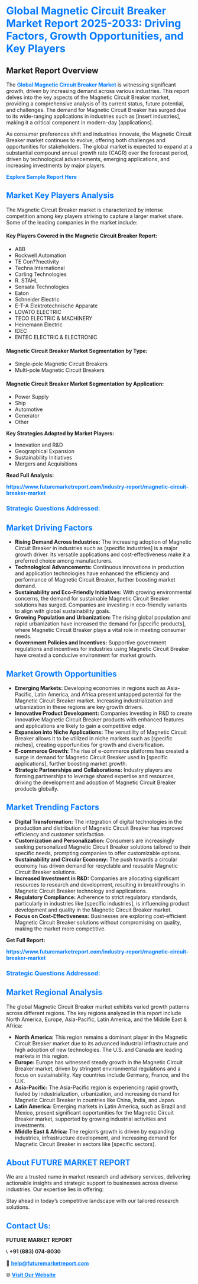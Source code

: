 <h1 style="color: #007BFF;">Global Magnetic Circuit Breaker Market Report 2025-2033: Driving Factors, Growth Opportunities, and Key Players</h1>

<section id="overview">
<h2>Market Report Overview</h2>
<p>The <a href="https://www.futuremarketreport.com/industry-report/magnetic-circuit-breaker-market" style="color: #007BFF; text-decoration: none;"><strong>Global Magnetic Circuit Breaker Market</strong></a> is witnessing significant growth, driven by increasing demand across various industries. This report delves into the key aspects of the Magnetic Circuit Breaker market, providing a comprehensive analysis of its current status, future potential, and challenges. The demand for Magnetic Circuit Breaker has surged due to its wide-ranging applications in industries such as [insert industries], making it a critical component in modern-day [applications].</p>
<p>As consumer preferences shift and industries innovate, the Magnetic Circuit Breaker market continues to evolve, offering both challenges and opportunities for stakeholders. The global market is expected to expand at a substantial compound annual growth rate (CAGR) over the forecast period, driven by technological advancements, emerging applications, and increasing investments by major players.</p>
</section>

<section id="overview">
<p><a href="https://www.futuremarketreport.com/request-sample/reportId=115558" style="color: #007BFF; text-decoration: none;"><strong>Explore Sample Report Here</strong></a></p>
</section>

<section id="key-players">
<h2 style="color: #007BFF;">Market Key Players Analysis</h2>
<p>The Magnetic Circuit Breaker market is characterized by intense competition among key players striving to capture a larger market share. Some of the leading companies in the market include:</p>
<h4>Key Players Covered in the Magnetic Circuit Breaker Report:</h4>
<ul><li>ABB</li><li>Rockwell Automation</li><li>TE Con??nectivity</li><li>Techna International</li><li>Carling Technologies</li><li>R. STAHL</li><li>Sensata Technologies</li><li>Eaton</li><li>Schneider Electric</li><li>E-T-A Elektrotechnische Apparate</li><li>LOVATO ELECTRIC</li><li>TECO ELECTRIC &amp; MACHINERY</li><li>Heinemann Electric</li><li>IDEC</li><li>ENTEC ELECTRIC &amp; ELECTRONIC</li></ul>
<h4>Magnetic Circuit Breaker Market Segmentation by Type:</h4>
<ul><li>Single-pole Magnetic Circuit Breakers</li><li>Multi-pole Magnetic Circuit Breakers</li></ul>

<h4>Magnetic Circuit Breaker Market Segmentation by Application:</h4>
<ul><li>Power Supply</li><li>Ship</li><li>Automotive</li><li>Generator</li><li>Other</li></ul>
<p><strong>Key Strategies Adopted by Market Players:</strong></p>
<ul>
<li>Innovation and R&D</li>
<li>Geographical Expansion</li>
<li>Sustainability Initiatives</li>
<li>Mergers and Acquisitions</li>
</ul>
</section>

<section>
<p><strong>Read Full Analysis: </strong></p><a href="https://www.futuremarketreport.com/industry-report/magnetic-circuit-breaker-market" style="color: #007BFF; text-decoration: none;"><strong>https://www.futuremarketreport.com/industry-report/magnetic-circuit-breaker-market</strong></a>
<h3 style="color: #007BFF;">Strategic Questions Addressed:</h3>
</section>

<section id="driving-factors">
<h2 style="color: #007BFF;">Market Driving Factors</h2>
<ul>
<li><strong>Rising Demand Across Industries:</strong> The increasing adoption of Magnetic Circuit Breaker in industries such as [specific industries] is a major growth driver. Its versatile applications and cost-effectiveness make it a preferred choice among manufacturers.</li>
<li><strong>Technological Advancements:</strong> Continuous innovations in production and application technologies have enhanced the efficiency and performance of Magnetic Circuit Breaker, further boosting market demand.</li>
<li><strong>Sustainability and Eco-Friendly Initiatives:</strong> With growing environmental concerns, the demand for sustainable Magnetic Circuit Breaker solutions has surged. Companies are investing in eco-friendly variants to align with global sustainability goals.</li>
<li><strong>Growing Population and Urbanization:</strong> The rising global population and rapid urbanization have increased the demand for [specific products], where Magnetic Circuit Breaker plays a vital role in meeting consumer needs.</li>
<li><strong>Government Policies and Incentives:</strong> Supportive government regulations and incentives for industries using Magnetic Circuit Breaker have created a conducive environment for market growth.</li>
</ul>
</section>

<section id="growth-opportunities">
<h2 style="color: #007BFF;">Market Growth Opportunities</h2>
<ul>
<li><strong>Emerging Markets:</strong> Developing economies in regions such as Asia-Pacific, Latin America, and Africa present untapped potential for the Magnetic Circuit Breaker market. Increasing industrialization and urbanization in these regions are key growth drivers.</li>
<li><strong>Innovative Product Development:</strong> Companies investing in R&D to create innovative Magnetic Circuit Breaker products with enhanced features and applications are likely to gain a competitive edge.</li>
<li><strong>Expansion into Niche Applications:</strong> The versatility of Magnetic Circuit Breaker allows it to be utilized in niche markets such as [specific niches], creating opportunities for growth and diversification.</li>
<li><strong>E-commerce Growth:</strong> The rise of e-commerce platforms has created a surge in demand for Magnetic Circuit Breaker used in [specific applications], further boosting market growth.</li>
<li><strong>Strategic Partnerships and Collaborations:</strong> Industry players are forming partnerships to leverage shared expertise and resources, driving the development and adoption of Magnetic Circuit Breaker products globally.</li>
</ul>
</section>

<section id="trending-factors">
<h2 style="color: #007BFF;">Market Trending Factors</h2>
<ul>
<li><strong>Digital Transformation:</strong> The integration of digital technologies in the production and distribution of Magnetic Circuit Breaker has improved efficiency and customer satisfaction.</li>
<li><strong>Customization and Personalization:</strong> Consumers are increasingly seeking personalized Magnetic Circuit Breaker solutions tailored to their specific needs, prompting companies to offer customizable options.</li>
<li><strong>Sustainability and Circular Economy:</strong> The push towards a circular economy has driven demand for recyclable and reusable Magnetic Circuit Breaker solutions.</li>
<li><strong>Increased Investment in R&D:</strong> Companies are allocating significant resources to research and development, resulting in breakthroughs in Magnetic Circuit Breaker technology and applications.</li>
<li><strong>Regulatory Compliance:</strong> Adherence to strict regulatory standards, particularly in industries like [specific industries], is influencing product development and quality in the Magnetic Circuit Breaker market.</li>
<li><strong>Focus on Cost-Effectiveness:</strong> Businesses are exploring cost-efficient Magnetic Circuit Breaker solutions without compromising on quality, making the market more competitive.</li>
</ul>
</section>

<section>
<p><strong>Get Full Report: </strong></p><a href="https://www.futuremarketreport.com/industry-report/magnetic-circuit-breaker-market" style="color: #007BFF; text-decoration: none;"><strong>https://www.futuremarketreport.com/industry-report/magnetic-circuit-breaker-market</strong></a>
<h3 style="color: #007BFF;">Strategic Questions Addressed:</h3>
</section>


<section id="regional-analysis">
<h2 style="color: #007BFF;">Market Regional Analysis</h2>
<p>The global Magnetic Circuit Breaker market exhibits varied growth patterns across different regions. The key regions analyzed in this report include North America, Europe, Asia-Pacific, Latin America, and the Middle East & Africa:</p>
<ul>
<li><strong>North America:</strong> This region remains a dominant player in the Magnetic Circuit Breaker market due to its advanced industrial infrastructure and high adoption of new technologies. The U.S. and Canada are leading markets in this region.</li>
<li><strong>Europe:</strong> Europe has witnessed steady growth in the Magnetic Circuit Breaker market, driven by stringent environmental regulations and a focus on sustainability. Key countries include Germany, France, and the U.K.</li>
<li><strong>Asia-Pacific:</strong> The Asia-Pacific region is experiencing rapid growth, fueled by industrialization, urbanization, and increasing demand for Magnetic Circuit Breaker in countries like China, India, and Japan.</li>
<li><strong>Latin America:</strong> Emerging markets in Latin America, such as Brazil and Mexico, present significant opportunities for the Magnetic Circuit Breaker market, supported by growing industrial activities and investments.</li>
<li><strong>Middle East & Africa:</strong> The region’s growth is driven by expanding industries, infrastructure development, and increasing demand for Magnetic Circuit Breaker in sectors like [specific sectors].</li>
</ul>
</section>

<footer>
<h2 style="color: #007BFF;">About FUTURE MARKET REPORT</h2>
<p>We are a trusted name in market research and advisory services, delivering actionable insights and strategic support to businesses across diverse industries. Our expertise lies in offering:</p>

<p>Stay ahead in today’s competitive landscape with our tailored research solutions.</p>

<h2 style="color: #007BFF;">Contact Us:</h2>
<p><strong>FUTURE MARKET REPORT</strong></p>
<p>📞 <strong>+91 (883) 074-8030</strong></p>
<p>📧 <strong><a href="mailto:help@futuremarketreport.com" style="color: #007BFF;">help@futuremarketreport.com</a></strong></p>
<p>🌐 <strong><a href="https://www.futuremarketreport.com/" style="color: #007BFF;">Visit Our Website</a></strong></p>
</footer>